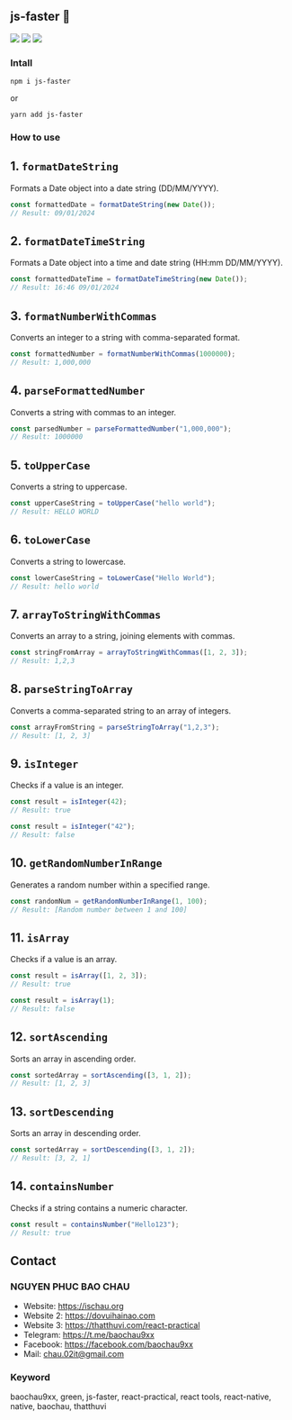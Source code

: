 ## js-faster 🐶

<img src="https://img.shields.io/badge/js--faster-v1.0.1-4CAF50"/> <img src="https://img.shields.io/badge/dayjs-1.11.10-%23EC407A"/> <img src="https://img.shields.io/badge/lodash-4.17.21-orange"/>

### Intall

```
npm i js-faster
```

or

```
yarn add js-faster
```

### How to use

## 1. `formatDateString`

Formats a Date object into a date string (DD/MM/YYYY).

```javascript
const formattedDate = formatDateString(new Date());
// Result: 09/01/2024
```

## 2. `formatDateTimeString`

Formats a Date object into a time and date string (HH:mm DD/MM/YYYY).

```javascript
const formattedDateTime = formatDateTimeString(new Date());
// Result: 16:46 09/01/2024
```

## 3. `formatNumberWithCommas`

Converts an integer to a string with comma-separated format.

```javascript
const formattedNumber = formatNumberWithCommas(1000000);
// Result: 1,000,000
```

## 4. `parseFormattedNumber`

Converts a string with commas to an integer.

```javascript
const parsedNumber = parseFormattedNumber("1,000,000");
// Result: 1000000
```

## 5. `toUpperCase`

Converts a string to uppercase.

```javascript
const upperCaseString = toUpperCase("hello world");
// Result: HELLO WORLD
```

## 6. `toLowerCase`

Converts a string to lowercase.

```javascript
const lowerCaseString = toLowerCase("Hello World");
// Result: hello world
```

## 7. `arrayToStringWithCommas`

Converts an array to a string, joining elements with commas.

```javascript
const stringFromArray = arrayToStringWithCommas([1, 2, 3]);
// Result: 1,2,3
```

## 8. `parseStringToArray`

Converts a comma-separated string to an array of integers.

```javascript
const arrayFromString = parseStringToArray("1,2,3");
// Result: [1, 2, 3]
```

## 9. `isInteger`

Checks if a value is an integer.

```javascript
const result = isInteger(42);
// Result: true
```

```javascript
const result = isInteger("42");
// Result: false
```

## 10. `getRandomNumberInRange`

Generates a random number within a specified range.

```javascript
const randomNum = getRandomNumberInRange(1, 100);
// Result: [Random number between 1 and 100]
```

## 11. `isArray`

Checks if a value is an array.

```javascript
const result = isArray([1, 2, 3]);
// Result: true
```

```javascript
const result = isArray(1);
// Result: false
```

## 12. `sortAscending`

Sorts an array in ascending order.

```javascript
const sortedArray = sortAscending([3, 1, 2]);
// Result: [1, 2, 3]
```

## 13. `sortDescending`

Sorts an array in descending order.

```javascript
const sortedArray = sortDescending([3, 1, 2]);
// Result: [3, 2, 1]
```

## 14. `containsNumber`

Checks if a string contains a numeric character.

```javascript
const result = containsNumber("Hello123");
// Result: true
```

## Contact

### NGUYEN PHUC BAO CHAU

- Website: https://ischau.org
- Website 2: https://dovuihainao.com
- Website 3: https://thatthuvi.com/react-practical
- Telegram: https://t.me/baochau9xx
- Facebook: https://facebook.com/baochau9xx
- Mail: chau.02it@gmail.com

### Keyword

baochau9xx, green, js-faster, react-practical, react tools, react-native, native, baochau, thatthuvi

```

```
